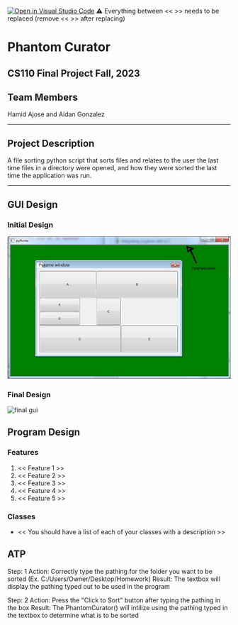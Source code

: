[![Open in Visual Studio Code](https://classroom.github.com/assets/open-in-vscode-718a45dd9cf7e7f842a935f5ebbe5719a5e09af4491e668f4dbf3b35d5cca122.svg)](https://classroom.github.com/online_ide?assignment_repo_id=12872343&assignment_repo_type=AssignmentRepo)
:warning: Everything between << >> needs to be replaced (remove << >> after replacing)

#  Phantom Curator
## CS110 Final Project   Fall, 2023 

## Team Members

Hamid Ajose and Aidan Gonzalez

***

## Project Description

 A file sorting python script that sorts files and relates to the user the last time files in a directory were opened, and how they were sorted the last time the application was run.

***    

## GUI Design 

### Initial Design

![initial gui](assets/gui.jpg)

### Final Design

![final gui](assets/finalgui.jpg)

## Program Design

### Features

1. << Feature 1 >>
2. << Feature 2 >>
3. << Feature 3 >>
4. << Feature 4 >>
5. << Feature 5 >>

### Classes

- << You should have a list of each of your classes with a description >>

## ATP

Step: 1         Action:  Correctly type the pathing for the folder you want to be sorted (Ex. C:/Users/Owner/Desktop/Homework)  Result: The textbox will display the pathing typed out to be used in the program  

Step: 2 Action: Press the "Click to Sort" button after typing the pathing in the box Result: The PhantomCurator() will intilize using the pathing typed in the textbox to determine what is to be sorted